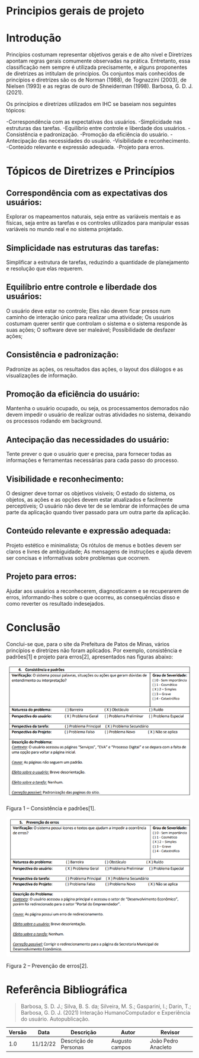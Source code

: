 # Principios gerais de projeto

# Introdução

Princípios costumam representar objetivos gerais e de alto nível e Diretrizes apontam regras gerais comumente observadas na prática. Entretanto, essa classificação nem sempre é utilizada precisamente, e alguns proponentes de diretrizes as intitulam de princípios. Os conjuntos mais conhecidos de princípios e diretrizes são os de Norman (1988), de Tognazzini (2003), de Nielsen (1993) e as regras de ouro de Shneiderman (1998). Barbosa, G. D. J. (2021).

Os princípios e diretrizes utilizados em IHC se baseiam nos seguintes tópicos:

-Correspondência com as expectativas dos usuários.
-Simplicidade nas estruturas das tarefas.
-Equilíbrio entre controle e liberdade dos usuários.
-Consistência e padronização.
-Promoção da eficiência do usuário.
-Antecipação das necessidades do usuário.
-Visibilidade e reconhecimento.
-Conteúdo relevante e expressão adequada.
-Projeto para erros.

# Tópicos de Diretrizes e Princípios

## Correspondência com as expectativas dos usuários:

Explorar os mapeamentos naturais, seja entre as variáveis mentais e as físicas, seja entre as tarefas e os controles utilizados para manipular essas variáveis no mundo real e no sistema projetado.

## Simplicidade nas estruturas das tarefas:

Simplificar a estrutura de tarefas, reduzindo a quantidade de planejamento e resolução que elas requerem.

## Equilíbrio entre controle e liberdade dos usuários:

O usuário deve estar no controle; Eles não devem ficar presos num caminho de interação único para realizar uma atividade; Os usuários costumam querer sentir que controlam o sistema e o sistema responde às suas ações; O software deve ser maleável; Possibilidade de desfazer ações;

## Consistência e padronização:

Padronize as ações, os resultados das ações, o layout dos diálogos e as visualizações de informação.

## Promoção da eficiência do usuário:

Mantenha o usuário ocupado, ou seja, os processamentos demorados não devem impedir o usuário de realizar outras atividades no sistema, deixando os processos rodando em background.

## Antecipação das necessidades do usuário:

Tente prever o que o usuário quer e precisa, para fornecer todas as informações e ferramentas necessárias para cada passo do processo.

## Visibilidade e reconhecimento:

O designer deve tornar os objetivos visíveis; O estado do sistema, os objetos, as ações e as opções devem estar atualizados e facilmente perceptíveis; O usuário não deve ter de se lembrar de informações de uma parte da aplicação quando tiver passado para um outra parte da aplicação.

## Conteúdo relevante e expressão adequada:

Projeto estético e minimalista; Os rótulos de menus e botões devem ser claros e livres de ambiguidade; As mensagens de instruções e ajuda devem ser concisas e informativas sobre problemas que ocorrem.

## Projeto para erros:

Ajudar aos usuários a reconhecerem, diagnosticarem e se recuperarem de erros, informando-lhes sobre o que ocorreu, as consequências disso e como reverter os resultado indesejados.

# Conclusão

Conclui-se que, para o site da Prefeitura de Patos de Minas, vários princípios e diretrizes não foram aplicados. Por exemplo, consistência e padrões[1] e projeto para erros[2], apresentados nas figuras abaixo:

![Grid do site](./assets_analise/cons_pad.png)

Figura 1 – Consistência e padrões[1].

![Grid do site](./assets_analise/prev_erros.png)

Figura 2 – Prevenção de erros[2].

# Referência Bibliográfica

> Barbosa, S. D. J.; Silva, B. S. da; Silveira, M. S.; Gasparini, I.; Darin, T.; Barbosa, G. D. J. (2021) Interação HumanoComputador e Experiência do usuário. Autopublicação.

| Versão | Data     | Descrição             | Autor          | Revisor             |
| ------ | -------- | --------------------- | -------------- | ------------------- |
| 1.0    | 11/12/22 | Descrição de Personas | Augusto campos | João Pedro Anacleto |
